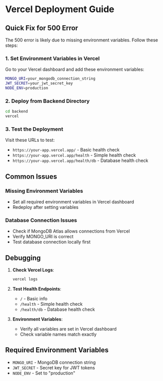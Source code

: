 # Vercel Deployment Guide

## Quick Fix for 500 Error

The 500 error is likely due to missing environment variables. Follow these steps:

### 1. Set Environment Variables in Vercel

Go to your Vercel dashboard and add these environment variables:

```bash
MONGO_URI=your_mongodb_connection_string
JWT_SECRET=your_jwt_secret_key
NODE_ENV=production
```

### 2. Deploy from Backend Directory

```bash
cd backend
vercel
```

### 3. Test the Deployment

Visit these URLs to test:
- `https://your-app.vercel.app/` - Basic health check
- `https://your-app.vercel.app/health` - Simple health check
- `https://your-app.vercel.app/health/db` - Database health check

## Common Issues

### Missing Environment Variables
- Set all required environment variables in Vercel dashboard
- Redeploy after setting variables

### Database Connection Issues
- Check if MongoDB Atlas allows connections from Vercel
- Verify MONGO_URI is correct
- Test database connection locally first

## Debugging

1. **Check Vercel Logs**:
   ```bash
   vercel logs
   ```

2. **Test Health Endpoints**:
   - `/` - Basic info
   - `/health` - Simple health check
   - `/health/db` - Database health check

3. **Environment Variables**:
   - Verify all variables are set in Vercel dashboard
   - Check variable names match exactly

## Required Environment Variables

- `MONGO_URI` - MongoDB connection string
- `JWT_SECRET` - Secret key for JWT tokens
- `NODE_ENV` - Set to "production" 